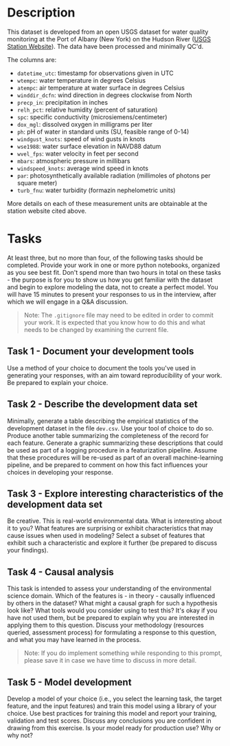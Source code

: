 # Description
This dataset is developed from an open USGS dataset for water quality monitoring at the Port of Albany (New York) on the Hudson River ([USGS Station Website](https://waterdata.usgs.gov/monitoring-location/01359165/#parameterCode=00010&period=P7D&showMedian=true)). The data have been processed and minimally QC'd. 

The columns are:

-  `datetime_utc`: timestamp for observations given in UTC
-  `wtempc`: water temperature in degrees Celsius
-  `atempc`: air temperature at water surface in degrees Celsius
-  `winddir_dcfn`: wind direction in degrees clockwise from North
-  `precp_in`: precipitation in inches
-  `relh_pct`: relative humidity (percent of saturation)
-  `spc`: specific conductivity (microsiemens/centimeter)
-  `dox_mgl`: dissolved oxygen in milligrams per liter
-  `ph`: pH of water in standard units (SU, feasible range of 0-14)
-  `windgust_knots`: speed of wind gusts in knots
-  `wse1988`: water surface elevation in NAVD88 datum
-  `wvel_fps`: water velocity in feet per second
-  `mbars`: atmospheric pressure in millibars
-  `windspeed_knots`: average wind speed in knots
-  `par`: photosynthetically available radiation (millimoles of photons per square meter)
-  `turb_fnu`: water turbidity (formazin nephelometric units)

More details on each of these measurement units are obtainable at the station website cited above.

# Tasks
At least three, but no more than four, of the following tasks should be completed. Provide your work in one or more python notebooks, organized as you see best fit. Don't spend more than two hours in total on these tasks - the purpose is for you to show us how you get familiar with the dataset and begin to explore modeling the data, not to create a perfect model. You will have 15 minutes to present your responses to us in the interview, after which we will engage in a Q&A discussion.

> Note: The `.gitignore` file may need to be edited in order to commit your work. It is expected that you know how to do this and what needs to be changed by examining the current file.

## Task 1 - Document your development tools
Use a method of your choice to document the tools you've used in generating your responses, with an aim toward reproducibility of your work. Be prepared to explain your choice.

## Task 2 - Describe the development data set
Minimally, generate a table describing the empirical statistics of the development dataset in the file `dev.csv`. Use your tool of choice to do so. Produce another table summarizing the completeness of the record for each feature. Generate a graphic summarizing these descriptions that could be used as part of a logging procedure in a featurization pipeline. Assume that these procedures will be re-used as part of an overall machine-learning pipeline, and be prepared to comment on how this fact influences your choices in developing your response.

## Task 3 - Explore interesting characteristics of the development data set
Be creative. This is real-world environmental data. What is interesting about it to you? What features are surprising or exhibit characteristics that may cause issues when used in modeling? Select a subset of features that exhibit such a characteristic and explore it further (be prepared to discuss your findings).

## Task 4 - Causal analysis
This task is intended to assess your understanding of the environmental science domain. Which of the features is - in theory - causally influenced by others in the dataset? What might a causal graph for such a hypothesis look like? What tools would you consider using to test this? It's okay if you have not used them, but be prepared to explain why you are interested in applying them to this question. Discuss your methodology (resources queried, assessment process) for formulating a response to this question, and what you may have learned in the process.

> Note: If you do implement something while responding to this prompt, please save it in case we have time to discuss in more detail.  

## Task 5 - Model development
Develop a model of your choice (i.e., you select the learning task, the target feature, and the input features) and train this model using a library of your choice. Use best practices for training this model and report your training, validation and test scores. Discuss any conclusions you are confident in drawing from this exercise. Is your model ready for production use? Why or why not? 
